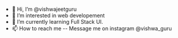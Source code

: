- 👋 Hi, I’m @vishwajeetguru
- 👀 I’m interested in web developement
- 🌱 I’m currently learning Full Stack UI.
- 📫 How to reach me -- Message me on instagram @vishwa_guru

<!---
vishwajeetguru/vishwajeetguru is a ✨ special ✨ repository because its `README.md` (this file) appears on your GitHub profile.
You can click the Preview link to take a look at your changes.
--->
